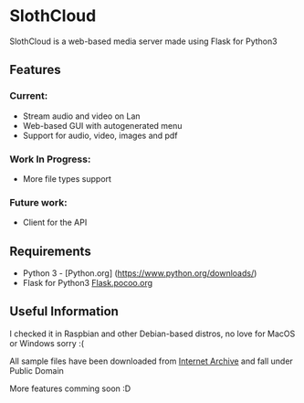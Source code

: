 # SlothCloud
SlothCloud is a web-based media server made using Flask for Python3 

## Features
### Current:
*   Stream audio and video on Lan
*   Web-based GUI with autogenerated menu
*   Support for audio, video, images and pdf

### Work In Progress:
*   More file types support

### Future work:
*   Client for the API

## Requirements
*   Python 3 - [Python.org] (https://www.python.org/downloads/)
*   Flask for Python3 [Flask.pocoo.org](http://flask.pocoo.org/)

## Useful Information
I checked it in Raspbian and other Debian-based distros, no love for MacOS or Windows sorry :(

All sample files have been downloaded from [Internet Archive](https://archive.org) and fall under Public Domain

More features comming soon :D

